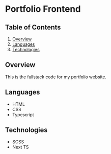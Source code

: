 # Portfolio Frontend

## Table of Contents
1. [Overview](#overview)
2. [Languages](#languages)
3. [Technologies](#technologies)

## Overview
This is the fullstack code for my portfolio website.

## Languages
* HTML
* CSS
* Typescript

## Technologies
* SCSS
* Next TS
